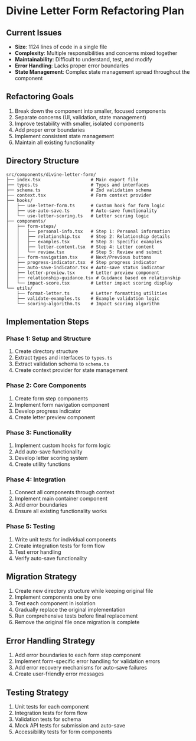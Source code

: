 # Divine Letter Form Refactoring Plan

## Current Issues

- **Size**: 1124 lines of code in a single file
- **Complexity**: Multiple responsibilities and concerns mixed together
- **Maintainability**: Difficult to understand, test, and modify
- **Error Handling**: Lacks proper error boundaries
- **State Management**: Complex state management spread throughout the component

## Refactoring Goals

1. Break down the component into smaller, focused components
2. Separate concerns (UI, validation, state management)
3. Improve testability with smaller, isolated components
4. Add proper error boundaries
5. Implement consistent state management
6. Maintain all existing functionality

## Directory Structure

```
src/components/divine-letter-form/
├── index.tsx                   # Main export file
├── types.ts                    # Types and interfaces
├── schema.ts                   # Zod validation schema
├── context.tsx                 # Form context provider
├── hooks/
│   ├── use-letter-form.ts      # Custom hook for form logic
│   ├── use-auto-save.ts        # Auto-save functionality
│   └── use-letter-scoring.ts   # Letter scoring logic
├── components/
│   ├── form-steps/
│   │   ├── personal-info.tsx   # Step 1: Personal information
│   │   ├── relationship.tsx    # Step 2: Relationship details
│   │   ├── examples.tsx        # Step 3: Specific examples
│   │   ├── letter-content.tsx  # Step 4: Letter content
│   │   └── review.tsx          # Step 5: Review and submit
│   ├── form-navigation.tsx     # Next/Previous buttons
│   ├── progress-indicator.tsx  # Step progress indicator
│   ├── auto-save-indicator.tsx # Auto-save status indicator
│   ├── letter-preview.tsx      # Letter preview component
│   ├── relationship-guidance.tsx # Guidance based on relationship
│   └── impact-score.tsx        # Letter impact scoring display
└── utils/
    ├── format-letter.ts        # Letter formatting utilities
    ├── validate-examples.ts    # Example validation logic
    └── scoring-algorithm.ts    # Impact scoring algorithm
```

## Implementation Steps

### Phase 1: Setup and Structure

1. Create directory structure
2. Extract types and interfaces to `types.ts`
3. Extract validation schema to `schema.ts`
4. Create context provider for state management

### Phase 2: Core Components

1. Create form step components
2. Implement form navigation component
3. Develop progress indicator
4. Create letter preview component

### Phase 3: Functionality

1. Implement custom hooks for form logic
2. Add auto-save functionality
3. Develop letter scoring system
4. Create utility functions

### Phase 4: Integration

1. Connect all components through context
2. Implement main container component
3. Add error boundaries
4. Ensure all existing functionality works

### Phase 5: Testing

1. Write unit tests for individual components
2. Create integration tests for form flow
3. Test error handling
4. Verify auto-save functionality

## Migration Strategy

1. Create new directory structure while keeping original file
2. Implement components one by one
3. Test each component in isolation
4. Gradually replace the original implementation
5. Run comprehensive tests before final replacement
6. Remove the original file once migration is complete

## Error Handling Strategy

1. Add error boundaries to each form step component
2. Implement form-specific error handling for validation errors
3. Add error recovery mechanisms for auto-save failures
4. Create user-friendly error messages

## Testing Strategy

1. Unit tests for each component
2. Integration tests for form flow
3. Validation tests for schema
4. Mock API tests for submission and auto-save
5. Accessibility tests for form components 
